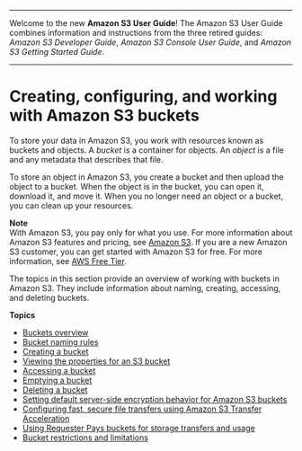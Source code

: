 --------

Welcome to the new **Amazon S3 User Guide**\! The Amazon S3 User Guide combines information and instructions from the three retired guides: *Amazon S3 Developer Guide*, *Amazon S3 Console User Guide*, and *Amazon S3 Getting Started Guide*\.

--------

# Creating, configuring, and working with Amazon S3 buckets<a name="creating-buckets-s3"></a>

To store your data in Amazon S3, you work with resources known as buckets and objects\. A *bucket* is a container for objects\. An *object* is a file and any metadata that describes that file\.

To store an object in Amazon S3, you create a bucket and then upload the object to a bucket\. When the object is in the bucket, you can open it, download it, and move it\. When you no longer need an object or a bucket, you can clean up your resources\.

**Note**  
With Amazon S3, you pay only for what you use\. For more information about Amazon S3 features and pricing, see [Amazon S3](http://aws.amazon.com/s3)\. If you are a new Amazon S3 customer, you can get started with Amazon S3 for free\. For more information, see [AWS Free Tier](http://aws.amazon.com/free)\.

The topics in this section provide an overview of working with buckets in Amazon S3\. They include information about naming, creating, accessing, and deleting buckets\.

**Topics**
+ [Buckets overview](UsingBucket.md)
+ [Bucket naming rules](bucketnamingrules.md)
+ [Creating a bucket](create-bucket-overview.md)
+ [Viewing the properties for an S3 bucket](view-bucket-properties.md)
+ [Accessing a bucket](access-bucket-intro.md)
+ [Emptying a bucket](empty-bucket.md)
+ [Deleting a bucket](delete-bucket.md)
+ [Setting default server\-side encryption behavior for Amazon S3 buckets](bucket-encryption.md)
+ [Configuring fast, secure file transfers using Amazon S3 Transfer Acceleration](transfer-acceleration.md)
+ [Using Requester Pays buckets for storage transfers and usage](RequesterPaysBuckets.md)
+ [Bucket restrictions and limitations](BucketRestrictions.md)